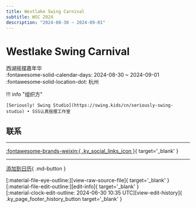 ```yaml
---
title: Westlake Swing Carnival
subtitle: WSC 2024
description: "2024-08-30 ~ 2024-09-01"
---
```


# Westlake Swing Carnival 

西湖摇摆嘉年华  
:fontawesome-solid-calendar-days: 2024-08-30 ~ 2024-09-01  
:fontawesome-solid-location-dot: 杭州  

!!! info "组织方"

    [Seriously! Swing Studio](https://swing.kids/cn/seriously-swing-studio) • SSS认真摇摆工作室  

## 联系


---

 [:fontawesome-brands-weixin:{ .ky_social_links_icon }](https://mp.weixin.qq.com/s/LGEJMf9IcckWGncdhohFiw){ target='_blank' }

---

[添加到日历](https://swing.news/ics/zh-Hans/2024/cn/westlake-swing-carnival-2024.ics){ .md-button }

<div class="ky_page_footer" markdown>
<div class="ky_page_footer_trailing" markdown="span">
[:material-file-eye-outline:][view-raw-source-file]{ target='_blank' }
[:material-file-edit-outline:][edit-info]{ target='_blank' }
</div>
<div class="ky_page_footer_leading" markdown="span">
[:material-clock-edit-outline: 2024-06-30 10:35 UTC][view-edit-history]{ .ky_page_footer_history_button target='_blank' }
</div>
</div>

[view-raw-source-file]: https://github.com/swingdance/events/blob/main/2024/cn/westlake-swing-carnival-2024.json "查看原始源文件"
[edit-info]: https://github.com/swingdance/events/issues/new?assignees=&labels=update+event&projects=&template=03-update_entity.yml&title=%5B2024%2Fcn%5D%20Westlake%20Swing%20Carnival&region=cn&year=2024&id=westlake-swing-carnival-2024&name=Westlake%20Swing%20Carnival&org_id=seriously-swing-studio "编辑信息"

[view-edit-history]: https://github.com/swingdance/events/commits/main/2024/cn/westlake-swing-carnival-2024.json "查看编辑历史"
